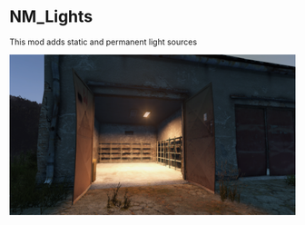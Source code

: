 # NM_Lights
This mod adds static and permanent light sources

![Image alt](https://github.com/NeonMurdered/NM_Lights/raw/master/logo.png)
